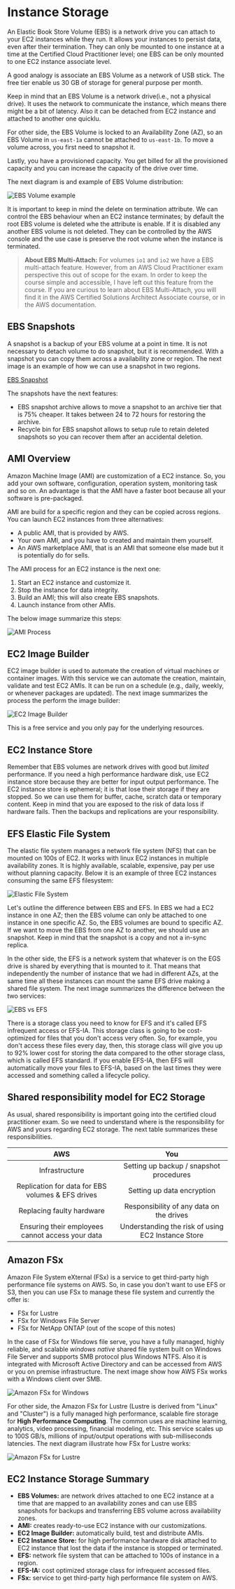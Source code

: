 Instance Storage
================

An Elastic Book Store Volume (EBS) is a network drive you can attach to your EC2 instances while they run. It allows your instances to persist data, even after their termination. They can only be mounted to one instance at a time at the Certified Cloud Practitioner level; one EBS can be only mounted to one EC2 instance associate level.

A good analogy is associate an EBS Volume as a network of USB stick. The free tier enable us 30 GB of storage for general purpose per month.

Keep in mind that an EBS Volume is a network drive(i.e., not a physical drive). It uses the network to communicate the instance, which means there might be a bit of latency. Also it can be detached from EC2 instance and attached to another one quicklu.

For other side, the EBS Volume is locked to an Availability Zone (AZ), so an EBS Volume in `us-east-1a` cannot be attached to `us-east-1b`. To move a volume across, you first need to snapshot it.

Lastly, you have a provisioned capacity. You get billed for all the provisioned capacity and you can increase the capacity of the drive over time.

The next diagram is and example of EBS Volume distribution:

![EBS Volume example](../assets/images/03A-ebs-volume-example.png)

It is important to keep in mind the delete on termination attribute. We can control the EBS behaviour when an EC2 instance terminates; by default the root EBS volume is deleted whe the attribute is enable. If it is disabled any another EBS volume is not deleted. They can be controlled by the AWS console and the use case is preserve the root volume when the instance is terminated.

> **About EBS Multi-Attach:** For volumes `io1` and `io2` we have a EBS multi-attach feature. However, from  an AWS Cloud Practitioner exam perspective this out of scope for the exam. In order to keep the course simple and accessible, I have left out this feature from the course. If you are curious to learn about EBS Multi-Attach, you will find it in the AWS Certified Solutions Architect Associate course, or in the AWS documentation.

EBS Snapshots
-------------

A snapshot is a backup of your EBS volume at a point in time. It is not necessary to detach volume to do snapshot, but it is recommended. With a snapshot you can copy them across a availability zone or region. The next image is an example of how we can use a snapshot in two regions.

[EBS Snapshot](../assets/images/03B-ebs-snapshots.png)

The snapshots have the next features:

- EBS snapshot archive allows to move a snapshot to an archive tier that is 75% cheaper. It takes between 24 to 72 hours for restoring the archive.
- Recycle bin for EBS snapshot allows to setup rule to retain deleted snapshots so you can recover them after an accidental deletion.

AMI Overview
------------

Amazon Machine Image (AMI) are customization of a EC2 instance. So, you add your own software, configuration, operation system, monitoring task and so on. An advantage is that the AMI have a faster boot because all your software is pre-packaged.

AMI are build for a specific region and they can be copied across regions. You can launch EC2 instances from three alternatives:

- A public AMI, that is provided by AWS.
- Your own AMI, and you have to created and maintain them yourself.
- An AWS marketplace AMI, that is an AMI that someone else made but it is potentially do for sells.

The AMI process for an EC2 instance is the next one:

1. Start an EC2 instance and customize it.
2. Stop the instance for data integrity.
3. Build an AMI; this will also create EBS snapshots.
4. Launch instance from other AMIs.

The below image summarize this steps:

![AMI Process](../assets/images/03C-ami-from-ec2.png)

EC2 Image Builder
-----------------

EC2 image builder is used to automate the creation of virtual machines or container images. With this service we can automate the creation, maintain, validate and test EC2 AMIs. It can be run on a schedule (e.g., daily, weekly, or whenever packages are updated). The next image summarizes the process the perform the image builder:

![EC2 Image Builder](../assets/images/03D-ec2-image-builder.png)

This is a free service and you only pay for the underlying resources.

EC2 Instance Store
--------------------

Remember that EBS volumes are network drives with good but _limited_ performance. If you need a high performance hardware disk, use EC2 instance store because they are better for input output performance. The EC2 instance store is ephemeral; it is that lose their storage if they are stopped. So we can use them for buffer, cache, scratch data or temporary content. Keep in mind that you are exposed to the risk of data loss if hardware fails. Then the backups and replications are your responsibility.

EFS Elastic File System
-----------------------

The elastic file system manages a network file system (NFS) that can be mounted on 100s of EC2. It works with linux EC2 instances in multiple availability zones. It is highly available, scalable, expensive, pay per use without planning capacity. Below it is an example of three EC2 instances consuming the same EFS filesystem:

![Elastic File System](../assets/images/03E-efs.png)

Let's outline the difference between EBS and EFS. In EBS we had a EC2 instance in one AZ; then the EBS volume can only be attached to one instance in one specific AZ. So, the EBS volumes are bound to specific AZ. If we want to move the EBS from one AZ to another, we should use an snapshot. Keep in mind that the snapshot is a copy and not a in-sync replica.

In the other side, the EFS is a network system that whatever is on the EGS drive is shared by everything that is mounted to it. That means that independently the number of instance that we had in different AZs, at the same time all these instances can mount the same EFS drive making a shared file system. The next image summarizes the difference between the two services:

![EBS vs EFS](../assets/images/03F-ebs-vs-efs.png)

There is a storage class you need to know for EFS and it's called EFS infrequent access or EFS-IA. This storage class is going to be cost-optimized for files that you don't access very often. So, for example, you don't access these files every day, then, this storage class will give you up to 92% lower cost for storing the data compared to the other storage class, which is called EFS standard. If you enable EFS-IA, then EFS will automatically move your files to EFS-IA, based on the last times they were accessed and something called a lifecycle policy.

Shared responsibility model for EC2 Storage
-------------------------------------------

As usual, shared responsibility is important going into the certified cloud practitioner exam. So we need to understand where is the responsibility for AWS and yours regarding EC2 storage. The next table summarizes these responsibilities.

|                        AWS                        |                        You                         |
|:-------------------------------------------------:|:--------------------------------------------------:|
|                  Infrastructure                   |      Setting up backup / snapshot procedures       |
| Replication for data for EBS volumes & EFS drives |             Setting up data encryption             |
|             Replacing faulty hardware             |      Responsibility of any data on the drives      |
| Ensuring their employees cannot access your data  | Understanding the risk of using EC2 Instance Store |

Amazon FSx
----------

Amazon File System eXternal (FSx) is a service to get third-party high performance file systems on AWS. So, in case you don't want to use EFS or S3, then you can use FSx to manage these file system and currently the offer is:

- FSx for Lustre
- FSx for Windows File Server
- FSx for NetApp ONTAP (out of the scope of this notes)

In the case of FSx for Windows file serve, you have a fully managed, highly reliable, and scalable _windows native_ shared file system built on Windows File Server and supports SMB protocol plus Windows NTFS. Also it is integrated with Microsoft Active Directory and can be accessed from AWS or you on premise infrastructure. The next image show how AWS FSx works with a Windows client over SMB.

![Amazon FSx for Windows](../assets/images/03G-fsx-for-windows.png)

For other side, the Amazon FSx for Lustre (Lustre is derived from "Linux" and "Cluster") is a fully managed high performance, scalable fire storage for **High Performance Computing**. The common uses are machine learning, analytics, video processing, financial modeling, etc. This service scales up to 100S GB/s, millions of input/output operations with sub-milliseconds latencies. The next diagram illustrate how FSx for Lustre works:

![Amazon FSx for Lustre](../assets/images/03E-fsx-for-lustre.png)

EC2 Instance Storage Summary
----------------------------

- **EBS Volumes:**  are network drives attached to one EC2 instance at a time that are mapped to an availability zones and can use EBS snapshots for backups and transferring EBS volume across availability zones.
- **AMI:** creates ready-to-use EC2 instance with our customizations.
- **EC2 Image Builder:** automatically build, test and distribute AMIs.
- **EC2 Instance Store:** for high performance hardware disk attached to EC2 instance that lost the data if the instance is stopped or terminated.
- **EFS:** network file system that can be attached to 100s of instance in a region.
- **EFS-IA:** cost optimized storage class for infrequent accessed files.
- **FSx:** service to get third-party high performance file system on AWS.

